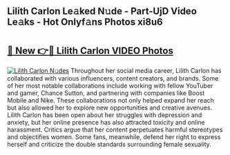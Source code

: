 ## Lilith Carlon Le𝚊ked N𝚞de - Part-UjD Video Le𝚊ks - Hot Onlyf𝚊ns Photos xi8u6

# <h2><a href="http://ac47850.deff.icu/?id=Lilith+Carlon">🔗 New 👉🔴 Lilith Carlon VIDEO Photos</a></h2>

[![Lilith Carlon N𝚞des](https://i.imgur.com/rIISA9y.gif)](http://ac47850.deff.icu/?id=Lilith+Carlon)
Throughout her social media career, Lilith Carlon has collaborated with various influencers, content creators, and brands. Some of her most notable collaborations include working with fellow YouTuber and gamer, Chance Sutton, and partnering with companies like Boost Mobile and Nike. These collaborations not only helped expand her reach but also allowed her to explore new opportunities and creative avenues. Lilith Carlon has been open about her struggles with depression and anxiety, but her online presence has also attracted toxicity and online harassment. Critics argue that her content perpetuates harmful stereotypes and objectifies women. Some fans, meanwhile, defend her right to express herself and criticize the double standards surrounding female sexuality.
